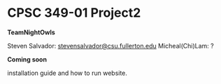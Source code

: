# CPSC 349-01 Project2
__TeamNightOwls__

Steven Salvador: stevensalvador@csu.fullerton.edu
Micheal(Chi)Lam: ?


__Coming soon__

installation guide and how to run website.